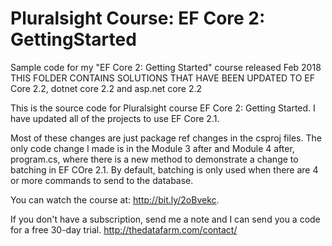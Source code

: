 # Pluralsight Course: EF Core 2: GettingStarted
Sample code for my "EF Core 2: Getting Started" course released Feb 2018
THIS FOLDER CONTAINS SOLUTIONS THAT HAVE BEEN UPDATED TO EF Core 2.2, dotnet core 2.2 and asp.net core 2.2

This is the source code for Pluralsight course EF Core 2: Getting Started. I have updated all of the projects to use  EF Core 2.1.

Most of these changes are just package ref changes in the csproj files. The only code change I made is in the Module 3 after and Module 4 after, program.cs, where there is a new method to demonstrate a change to batching in EF COre 2.1. By default, batching is only used when there are 4 or more commands to send to the database.

You can watch the course at: http://bit.ly/2oBvekc.

If you don't have a subscription, send me a note and I can send you a code for a free 30-day trial.
http://thedatafarm.com/contact/
